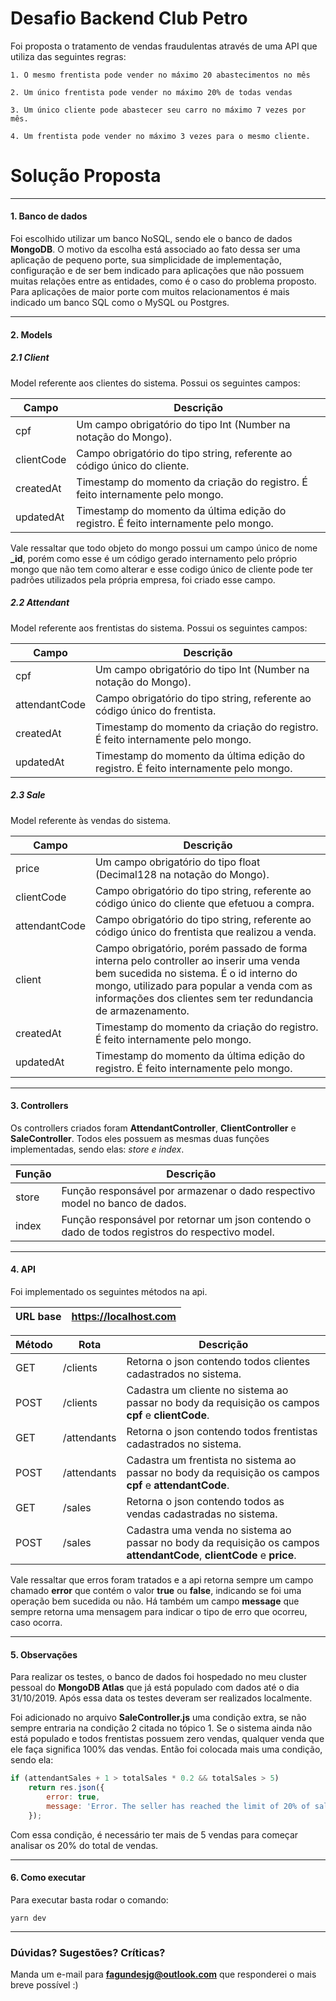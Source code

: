 # Desafio Backend Club Petro

Foi proposta o tratamento de vendas fraudulentas através de uma API que utiliza das seguintes regras:

```
1. O mesmo frentista pode vender no máximo 20 abastecimentos no mês
```

```
2. Um único frentista pode vender no máximo 20% de todas vendas
```

```
3. Um único cliente pode abastecer seu carro no máximo 7 vezes por mês.
```

```
4. Um frentista pode vender no máximo 3 vezes para o mesmo cliente.
```

# Solução Proposta

---

#### 1. Banco de dados

Foi escolhido utilizar um banco NoSQL, sendo ele o banco de dados **MongoDB**. O motivo da escolha está associado ao fato dessa ser uma aplicação de pequeno porte, sua simplicidade de implementação, configuração e de ser bem indicado para aplicações que não possuem muitas relações entre as entidades, como é o caso do problema proposto.
Para aplicações de maior porte com muitos relacionamentos é mais indicado um banco SQL como o MySQL ou Postgres.

---

#### 2. Models

##### 2.1 Client

Model referente aos clientes do sistema. Possui os seguintes campos:

| Campo      | Descrição                                                                           |
| ---------- | ----------------------------------------------------------------------------------- |
| cpf        | Um campo obrigatório do tipo Int (Number na notação do Mongo).                      |
| clientCode | Campo obrigatório do tipo string, referente ao código único do cliente.             |
| createdAt  | Timestamp do momento da criação do registro. É feito internamente pelo mongo.       |
| updatedAt  | Timestamp do momento da última edição do registro. É feito internamente pelo mongo. |

Vale ressaltar que todo objeto do mongo possui um campo único de nome **\_id**, porém como esse é um código gerado internamento pelo próprio mongo que não tem como alterar e esse codigo único de cliente pode ter padrões utilizados pela própria empresa, foi criado esse campo.

##### 2.2 Attendant

Model referente aos frentistas do sistema. Possui os seguintes campos:

| Campo         | Descrição                                                                           |
| ------------- | ----------------------------------------------------------------------------------- |
| cpf           | Um campo obrigatório do tipo Int (Number na notação do Mongo).                      |
| attendantCode | Campo obrigatório do tipo string, referente ao código único do frentista.           |
| createdAt     | Timestamp do momento da criação do registro. É feito internamente pelo mongo.       |
| updatedAt     | Timestamp do momento da última edição do registro. É feito internamente pelo mongo. |

##### 2.3 Sale

Model referente às vendas do sistema.

| Campo         | Descrição                                                                                                                                                                                                                                     |
| ------------- | --------------------------------------------------------------------------------------------------------------------------------------------------------------------------------------------------------------------------------------------- |
| price         | Um campo obrigatório do tipo float (Decimal128 na notação do Mongo).                                                                                                                                                                          |
| clientCode    | Campo obrigatório do tipo string, referente ao código único do cliente que efetuou a compra.                                                                                                                                                  |
| attendantCode | Campo obrigatório do tipo string, referente ao código único do frentista que realizou a venda.                                                                                                                                                |
| client        | Campo obrigatório, porém passado de forma interna pelo controller ao inserir uma venda bem sucedida no sistema. É o id interno do mongo, utilizado para popular a venda com as informações dos clientes sem ter redundancia de armazenamento. |
| createdAt     | Timestamp do momento da criação do registro. É feito internamente pelo mongo.                                                                                                                                                                 |
| updatedAt     | Timestamp do momento da última edição do registro. É feito internamente pelo mongo.                                                                                                                                                           |

---

#### 3. Controllers

Os controllers criados foram **AttendantController**, **ClientController** e **SaleController**. Todos eles possuem as mesmas duas funções implementadas, sendo elas: _store e index_.

| Função | Descrição                                                                                       |
| ------ | ----------------------------------------------------------------------------------------------- |
| store  | Função responsável por armazenar o dado respectivo model no banco de dados.                     |
| index  | Função responsável por retornar um json contendo o dado de todos registros do respectivo model. |

---

#### 4. API

Foi implementado os seguintes métodos na api.

| URL base | https://localhost.com |
| -------- | --------------------- |


| Método | Rota        | Descrição                                                                                                              |
| :----- | ----------- | ---------------------------------------------------------------------------------------------------------------------- |
| GET    | /clients    | Retorna o json contendo todos clientes cadastrados no sistema.                                                         |
| POST   | /clients    | Cadastra um cliente no sistema ao passar no body da requisição os campos **cpf** e **clientCode**.                     |
| GET    | /attendants | Retorna o json contendo todos frentistas cadastrados no sistema.                                                       |
| POST   | /attendants | Cadastra um frentista no sistema ao passar no body da requisição os campos **cpf** e **attendantCode**.                |
| GET    | /sales      | Retorna o json contendo todos as vendas cadastradas no sistema.                                                        |
| POST   | /sales      | Cadastra uma venda no sistema ao passar no body da requisição os campos **attendantCode**, **clientCode** e **price**. |

Vale ressaltar que erros foram tratados e a api retorna sempre um campo chamado **error** que contém o valor **true** ou **false**, indicando se foi uma operação bem sucedida ou não. Há também um campo **message** que sempre retorna uma mensagem para indicar o tipo de erro que ocorreu, caso ocorra.

---

#### 5. Observações

Para realizar os testes, o banco de dados foi hospedado no meu cluster pessoal do **MongoDB Atlas** que já está populado com dados até o dia 31/10/2019. Após essa data os testes deveram ser realizados localmente.

Foi adicionado no arquivo **SaleController.js** uma condição extra, se não sempre entraria na condição 2 citada no tópico 1. Se o sistema ainda não está populado e todos frentistas possuem zero vendas, qualquer venda que ele faça significa 100% das vendas. Então foi colocada mais uma condição, sendo ela:

```js
if (attendantSales + 1 > totalSales * 0.2 && totalSales > 5)
	return res.json({
		error: true,
		message: 'Error. The seller has reached the limit of 20% of sales.',
	});
```

Com essa condição, é necessário ter mais de 5 vendas para começar analisar os 20% do total de vendas.

---

#### 6. Como executar

Para executar basta rodar o comando:

```
yarn dev
```

---

### Dúvidas? Sugestões? Críticas?

Manda um e-mail para **fagundesjg@outlook.com** que responderei o mais breve possível :)
